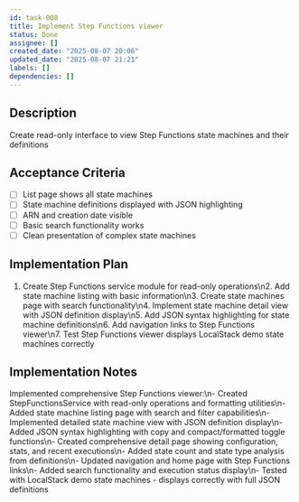 ```yaml
---
id: task-008
title: Implement Step Functions viewer
status: Done
assignee: []
created_date: "2025-08-07 20:06"
updated_date: "2025-08-07 21:21"
labels: []
dependencies: []
---
```


## Description

Create read-only interface to view Step Functions state machines and their definitions

## Acceptance Criteria

- [ ] List page shows all state machines
- [ ] State machine definitions displayed with JSON highlighting
- [ ] ARN and creation date visible
- [ ] Basic search functionality works
- [ ] Clean presentation of complex state machines

## Implementation Plan

1. Create Step Functions service module for read-only operations\n2. Add state machine listing with basic information\n3. Create state machines page with search functionality\n4. Implement state machine detail view with JSON definition display\n5. Add JSON syntax highlighting for state machine definitions\n6. Add navigation links to Step Functions viewer\n7. Test Step Functions viewer displays LocalStack demo state machines correctly

## Implementation Notes

Implemented comprehensive Step Functions viewer:\n- Created StepFunctionsService with read-only operations and formatting utilities\n- Added state machine listing page with search and filter capabilities\n- Implemented detailed state machine view with JSON definition display\n- Added JSON syntax highlighting with copy and compact/formatted toggle functions\n- Created comprehensive detail page showing configuration, stats, and recent executions\n- Added state count and state type analysis from definitions\n- Updated navigation and home page with Step Functions links\n- Added search functionality and execution status display\n- Tested with LocalStack demo state machines - displays correctly with full JSON definitions

